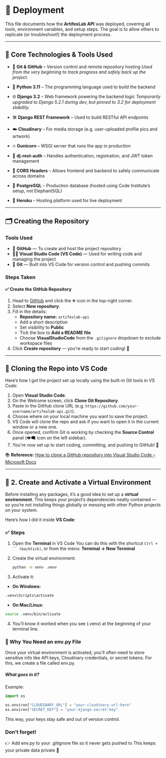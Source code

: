 # 🚀 Deployment

This file documents how the **ArtifexLab API** was deployed, covering all tools, environment variables, and setup steps. The goal is to allow others to replicate (or troubleshoot!) the deployment process.

---

## 🔧 Core Technologies & Tools Used

- 🐙 **Git & GitHub** – Version control and remote repository hosting
  _Used from the very beginning to track progress and safely back up the project._

- 🐍 **Python 3.11** – The programming language used to build the backend

- 🌐 **Django 3.2** – Web framework powering the backend logic
  _Temporarily upgraded to Django 5.2.1 during dev, but pinned to 3.2 for deployment stability._

- 🛠️ **Django REST Framework** – Used to build RESTful API endpoints

- ☁️ **Cloudinary** – For media storage (e.g. user-uploaded profile pics and artwork)

- 🔥 **Gunicorn** – WSGI server that runs the app in production

- 🔐 **dj-rest-auth** – Handles authentication, registration, and JWT token management

- 🔄 **CORS Headers** – Allows frontend and backend to safely communicate across domains

- 🐘 **PostgreSQL** – Production database (hosted using Code Institute’s setup, not ElephantSQL)

- 🚀 **Heroku** – Hosting platform used for live deployment

---

## 🗂️ Creating the Repository

### Tools Used

- 🐙 **GitHub** — To create and host the project repository
- 🧑‍💻 **Visual Studio Code (VS Code)** — Used for writing code and managing the project
- 🧬 **Git** — Built into VS Code for version control and pushing commits

### Steps Taken

#### ✅ Create the GitHub Repository

1. Head to [GitHub](https://github.com) and click the ➕ icon in the top-right corner.
2. Select **New repository**.
3. Fill in the details:
   - **Repository name:** `artifexlab-api`
   - Add a short description
   - Set visibility to **Public**
   - Tick the box to **Add a README file**
   - Choose **VisualStudioCode** from the `.gitignore` dropdown to exclude workspace files
4. Click **Create repository** — you're ready to start coding! 🎉

---

## 🧲 Cloning the Repo into VS Code

Here’s how I got the project set up locally using the built-in Git tools in VS Code:

1. Open **Visual Studio Code**.
2. On the Welcome screen, click **Clone Git Repository**.
3. Paste in the GitHub clone URL (e.g. `https://github.com/your-username/artifexlab-api.git`).
4. Choose where on your local machine you want to save the project.
5. VS Code will clone the repo and ask if you want to open it in the current window or a new one.
6. Once opened, confirm Git is working by checking the **Source Control** panel (👁️‍🗨️ icon on the left sidebar).
7. You're now set up to start coding, committing, and pushing to GitHub! 🙌

📚 **Reference:**
[How to clone a GitHub repository into Visual Studio Code – Microsoft Docs](https://learn.microsoft.com/en-us/visualstudio/version-control/git-clone-repository?view=vs-2022&utm_source=chatgpt.com)

---

## 🧪 2. Create and Activate a Virtual Environment

Before installing any packages, it’s a good idea to set up a **virtual environment**. This keeps your project’s dependencies neatly contained — so you’re not installing things globally or messing with other Python projects on your system.

Here’s how I did it inside **VS Code**:

### ✅ Steps

1. Open the **Terminal** in VS Code
   You can do this with the shortcut ` Ctrl + `` (backtick) `, or from the menu:
   **Terminal → New Terminal**

2. Create the virtual environment:
   ```bash
   python -m venv .venv
   ```
3. Activate it:

- **On Windows:**

```bash
.venv\Scripts\activate
```

- **On Mac/Linux:**

```bash
source .venv/bin/activate
```

4. You’ll know it worked when you see (.venv) at the beginning of your terminal line.

### 🔐 Why You Need an env.py File

Once your virtual environment is activated, you’ll often need to store sensitive info like API keys, Cloudinary credentials, or secret tokens. For this, we create a file called env.py.

##### What goes in it?

Example:

```python
import os

os.environ["CLOUDINARY_URL"] = "your-cloudinary-url-here"
os.environ["SECRET_KEY"] = "your-django-secret-key"
```

This way, your keys stay safe and out of version control.

### Don’t forget!

👉 Add env.py to your .gitignore file so it never gets pushed to
This keeps your private data private 🔐

